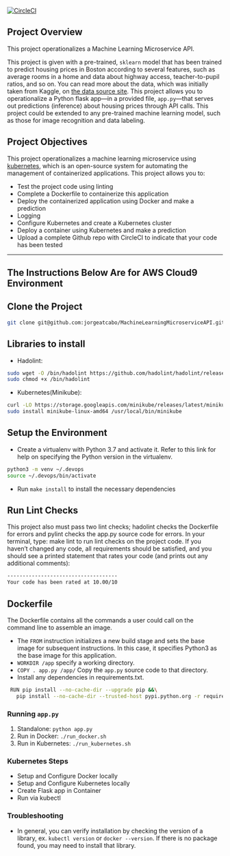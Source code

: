 [![CircleCI](https://dl.circleci.com/status-badge/img/gh/jorgeatcabo/MachineLearningMicroserviceAPI/tree/main.svg?style=svg)](https://dl.circleci.com/status-badge/redirect/gh/jorgeatcabo/MachineLearningMicroserviceAPI/tree/main)

## Project Overview

This project operationalizes a Machine Learning Microservice API. 

This project is given with a pre-trained, `sklearn` model that has been trained to predict housing prices in Boston according to several features, such as average rooms in a home and data about highway access, teacher-to-pupil ratios, and so on. You can read more about the data, which was initially taken from Kaggle, on [the data source site](https://www.kaggle.com/c/boston-housing). This project allows you to operationalize a Python flask app—in a provided file, `app.py`—that serves out predictions (inference) about housing prices through API calls. This project could be extended to any pre-trained machine learning model, such as those for image recognition and data labeling.

## Project Objectives

This project operationalizes a machine learning microservice using [kubernetes](https://kubernetes.io/), which is an open-source system for automating the management of containerized applications. This project allows you to:
* Test the project code using linting
* Complete a Dockerfile to containerize this application
* Deploy the containerized application using Docker and make a prediction
* Logging
* Configure Kubernetes and create a Kubernetes cluster
* Deploy a container using Kubernetes and make a prediction
* Upload a complete Github repo with CircleCI to indicate that your code has been tested

---
## The Instructions Below Are for AWS Cloud9 Environment

## Clone the Project
```bash
git clone git@github.com:jorgeatcabo/MachineLearningMicroserviceAPI.git
```

## Libraries to install
* Hadolint:
```bash
sudo wget -O /bin/hadolint https://github.com/hadolint/hadolint/releases/download/v2.12.0/hadolint-Linux-x86_64
sudo chmod +x /bin/hadolint
```

* Kubernetes(Minikube):
```bash
curl -LO https://storage.googleapis.com/minikube/releases/latest/minikube-linux-amd64
sudo install minikube-linux-amd64 /usr/local/bin/minikube
```


## Setup the Environment

* Create a virtualenv with Python 3.7 and activate it. Refer to this link for help on specifying the Python version in the virtualenv. 
```bash
python3 -m venv ~/.devops
source ~/.devops/bin/activate
```
* Run `make install` to install the necessary dependencies

## Run Lint Checks
This project also must pass two lint checks; hadolint checks the Dockerfile for errors and pylint checks the app.py source code for errors.
In your terminal, type: make lint to run lint checks on the project code. If you haven’t changed any code, all requirements should be satisfied, and you should see a printed statement that rates your code (and prints out any additional comments):
```bash
------------------------------------
Your code has been rated at 10.00/10
```

## Dockerfile
The Dockerfile contains all the commands a user could call on the command line to assemble an image.
 * The `FROM` instruction initializes a new build stage and sets the base image for subsequent instructions. In this case, it specifies Python3 as the base image for this application.
 * `WORKDIR /app` specify a working directory.
 * `COPY . app.py /app/` Copy the `app.py` source code to that directory.
 * Install any dependencies in requirements.txt.
 ```bash
  RUN pip install --no-cache-dir --upgrade pip &&\
    pip install --no-cache-dir --trusted-host pypi.python.org -r requirements.txt
 ```
 



### Running `app.py`

1. Standalone:  `python app.py`
2. Run in Docker:  `./run_docker.sh`
3. Run in Kubernetes:  `./run_kubernetes.sh`

### Kubernetes Steps

* Setup and Configure Docker locally
* Setup and Configure Kubernetes locally
* Create Flask app in Container
* Run via kubectl

### Troubleshooting
* In general, you can verify installation by checking the version of a library, ex. `kubectl version`  or `docker --version`. If there is no package found, you may need to install that library.
